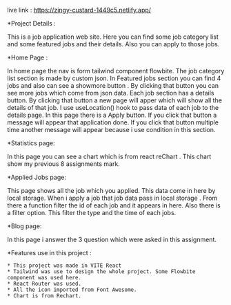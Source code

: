 live link : https://zingy-custard-1449c5.netlify.app/

*Project Details :

This is a job application web site. Here you can find some job category list and some featured jobs and their details. Also you can apply to those jobs.

*Home Page :

In home page the nav is form tailwind component flowbite. The job category list section is made by custom json. In Featured jobs section you can find 4 jobs and also can see a showmore button . By clicking that button you can see  more jobs which come from json data. Each job section has a details button. By clicking that button a new page will apper which will show all the details of that job. I use useLocation() hook to pass data of each job to the details page. In this page there is a Apply button. If you click that button a message will appear that application done. If you click that button multiple time another message will appear because i use condition in this section.

*Statistics page:

In this page you can see a chart which is from react reChart . This chart show my previous 8 assignments mark.

*Applied Jobs page:

This page shows all the job which you applied. This data come in here by local storage. When i apply a job that job data pass in local storage . From there a function filter the id of each job and it appears in here. Also there is a filter option. This filter the type and the time of each jobs.

*Blog page:

In this page i answer the 3 question which were asked in this assignment.

*Features use in this project :

    * This project was made in VITE React
    * Tailwind was use to design the whole project. Some Flowbite component was used here.
    * React Router was used.
    * All the icon imported from Font Awesome.
    * Chart is from Rechart.
    

